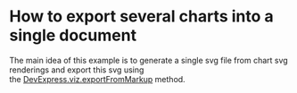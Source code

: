 # How to export several charts into a single document


The main idea of this example is to generate a single svg file from chart svg renderings and export this svg using the <a href="http://js.devexpress.com/Documentation/ApiReference/Common/utils/viz/Methods/?version=16_1#exportFromMarkupmarkup_options">DevExpress.viz.exportFromMarkup</a> method. 

<br/>


